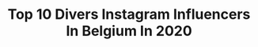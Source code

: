 ---
title: Top 10 Divers Instagram Influencers In Belgium In 2020
description: >-
  Find top divers Instagram influencers in Belgium in 2020. Most popular hashtags: #nature #beautifuldestinations #belgium #lockdown.
platform: Instagram
hits: 8
text_top: Identify the most popular Instagram profiles on inBeat.
text_bottom: Our platform aggregates 8 Instagram influencers like this in Belgium for you to contact.
profiles:
  - username: "arnequinze"
    fullname: >-
      Arne Quinze
    bio: >-
      Welcome to my world - Profile pic: @maksrichterfotograf - Discover the Chroma sculptures in my garden:
    location: "Belgium"
    followers: 33323
    engagement: 151
    commentsToLikes: 0.032111
    id: ck0w3aycbsguy0i1911fxkdxo
    verified: false
    hashtags: "#exhibition, #mygarden, #arnequinze, #inspiration"
  - username: "simon_ptt"
    fullname: >-
      Simon
    bio: >-
      • Belgium 📍 • Drawing & Painting✏️ • Lawyer⚖️ • Saxophone🎷
    location: "Belgium"
    followers: 3002
    engagement: 3643
    commentsToLikes: 0.036801
    id: ckaosjfo6rr170i78dsgyqhtf
    verified: false
    hashtags: "#art, #boyswithplants, #shadow, #maleportrait"
  - username: "mybookishempire"
    fullname: >-
      Céline | 🇧🇪 | 25 | she/her
    bio: >-
      💬 YA-novel enthusiast 💥 Talk nerdy to me 📎 If I mention 'link in bio' in my caption: this is the one 👇
    location: "Belgium"
    followers: 2101
    engagement: 1816
    commentsToLikes: 0.155979
    id: ckaozaou1l14x0i784d3a1fw5
    verified: false
    hashtags: "#belgianbookblogger, #bookreview, #readersareleaders, #tbr"
  - username: "jeneveuxpasdenfant"
    fullname: >-
      Bettina Zourli
    bio: >-
      🚫 Moins de pression sociale, plus de self-love ! 🧘🏼‍♀️ #Autrice, #féministe et #childfree ♀️ Créatrice de la @fem.box !
    location: "Belgium"
    followers: 6168
    engagement: 779
    commentsToLikes: 0.101315
    id: ck14jfepyk23h0i19m1ouusls
    verified: false
    hashtags: "#jefaiscequejeveux, #emancipation, #patriarcat, #childfree"
  - username: "welowcook"
    fullname: >-
      WelOwcook ~ Food Blogger
    bio: >-
      🇧🇪Belgian 🇧🇪 〰️ 🥰 #food addict 〰️ 👩‍🍳 They said «  Eat your colours » and here I am 🍴
    location: "Belgium"
    followers: 8505
    engagement: 426
    commentsToLikes: 0.077704
    id: ck13d6g8p3wqd0i19oxcl6olh
    verified: false
    hashtags: "#rice, #cuisinesimple, #legumesdesaison, #regimeusemotiv"
  - username: "maartenvda"
    fullname: >-
      Maarten Van der Auwera
    bio: >-
      📍Antwerp, Belgium 📚UA Master of Physiotherapy& Rehabilitation Sciences 🏝Bringing the Sea to the Streets 👻Maartenvda1 🔜 France
    location: "Belgium"
    followers: 8734
    engagement: 1440
    commentsToLikes: 0.174286
    id: ck55ll4yg1tsz0i113p90q0ik
    verified: false
    hashtags: "#fallphotography, #musiclovers, #portraitphotography, #zalandostyle"
  - username: "jamy_fotografs"
    fullname: >-
      Jameel Akhtar 🇮🇳
    bio: >-
      Love travelling and photography. Photos of my travel. 📸📱 📍 Mechelen, Belgium 🇧🇪 🌏 Travel 🇮🇳
    location: "Belgium"
    followers: 4741
    engagement: 2243
    commentsToLikes: 0.040796
    id: ck5bx04qtmr3t0i1172vkn96p
    verified: false
    hashtags: "#spain, #skyline, #beautifuldestinations, #2800love"
  - username: "jvandescure"
    fullname: >-
      Jacques Vandescure
    bio: >-
      I MISS YOU "UNCLE BJ" ✊🏾💯❤️ 🏆San Antonio SPURS - Former Scout 🎬FOR COLLABORATION&PROMOTION SEND ME A DM
    location: "Belgium"
    followers: 37472
    engagement: 547
    commentsToLikes: 0.009614
    id: ckf5kwreknjdt0j23dywfnj0c
    verified: false
    hashtags: "#dunk, #basketballneverstops, #ilovebasketballtv, #basketball"
---